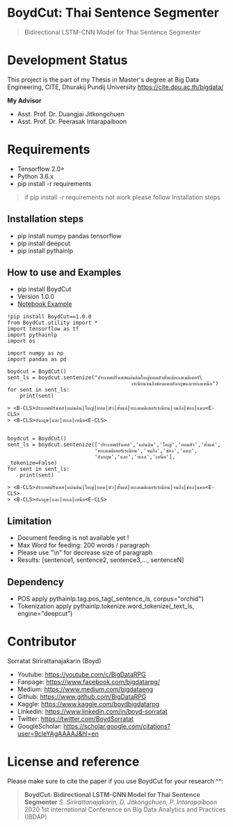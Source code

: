 # BoydCut: Thai Sentence Segmenter
> Bidirectional LSTM-CNN Model for Thai Sentence Segmenter


# Development Status
This project is the part of my Thesis in Master's degree at Big Data Engineering, CITE, Dhurakij Pundij University
https://cite.dpu.ac.th/bigdata/


**My Advisor**
- Asst. Prof. Dr. Duangjai Jitkongchuen
- Asst. Prof. Dr. Peerasak Intarapaiboon


# Requirements
- Tensorflow 2.0+
- Python 3.6.x
- pip install -r requirements
> if pip install -r requirements not work please follow Installation steps

## Installation steps
- pip install numpy pandas tensorflow
- pip install deepcut
- pip install pythainlp

## How to use and Examples
- pip install BoydCut
- Version 1.0.0
- [Notebook Example](https://colab.research.google.com/drive/1uMssc6RQQTeDhsja_aOWwLRl9Bjk31Qc?usp=sharing)
```
!pip install BoydCut==1.0.0
from BoydCut.utility import *
import tensorflow as tf
import pythainlp
import os

import numpy as np
import pandas as pd

boydcut = BoydCut()
sent_ls = boydcut.sentenize("ประเทศฝรั่งเศสแผ่นดินใหญ่ทอดตัวตั้งแต่ทะเลเมดิเตอร์\
                                        เรเนียนจนถึงช่องแคบอังกฤษและทะเลเหนือ")
for sent in sent_ls:
    print(sent)

> <B-CLS>ประเทศฝรั่งเศส|แผ่นดิน|ใหญ่|ทอด|ตัว|ตั้งแต่|ทะเลเมดิเตอร์เรเนียน|จนถึง|ช่อง|แคบ<E-CLS>
> <B-CLS>อังกฤษ|และ|ทะเล|เหนือ<E-CLS>


boydcut = BoydCut()
sent_ls = boydcut.sentenize(['ประเทศฝรั่งเศส','แผ่นดิน','ใหญ่','ทอดตัว','ตั้งแต่',
                            'ทะเลเมดิเตอร์เรเนียน','จนถึง','ช่อง','แคบ',
                            'อังกฤษ','และ','ทะเล','เหนือ'], _tokenize=False)
for sent in sent_ls:
    print(sent)

> <B-CLS>ประเทศฝรั่งเศส|แผ่นดิน|ใหญ่|ทอด|ตัว|ตั้งแต่|ทะเลเมดิเตอร์เรเนียน|จนถึง|ช่อง|แคบ<E-CLS>
> <B-CLS>อังกฤษ|และ|ทะเล|เหนือ<E-CLS>
```

## Limitation 
- Document feeding is not available yet !
- Max Word for feeding: 200 words / paragraph
- Please use "\n" for decrease size of paragraph
- Results: [sentence1, sentence2, sentence3,..., sentenceN]

## Dependency
- POS apply pythainlp.tag.pos_tag(_sentence_ls, corpus="orchid") 
- Tokenization apply pythainlp.tokenize.word_tokenize(_text_ls, engine="deepcut")



# Contributor
Sorratat Sirirattanajakarin (Boyd)

- Youtube: https://youtube.com/c/BigDataRPG
- Fanpage: https://www.facebook.com/bigdatarpg/
- Medium: https://www.medium.com/bigdataeng
- Github: https://www.github.com/BigDataRPG
- Kaggle: https://www.kaggle.com/boydbigdatarpg
- Linkedin: https://www.linkedin.com/in/boyd-sorratat
- Twitter: https://twitter.com/BoydSorratat
- GoogleScholar: https://scholar.google.com/citations?user=9cIeYAgAAAAJ&hl=en

# License and reference
Please make sure to cite the paper if you use BoydCut for your research ^^:
>**BoydCut: Bidirectional LSTM-CNN Model for Thai Sentence Segmenter** 
*S. Sirirattanajakarin, D. Jitkongchuen, P. Intarapaiboon* 2020 1st International Conference on Big Data Analytics and Practices (IBDAP)


